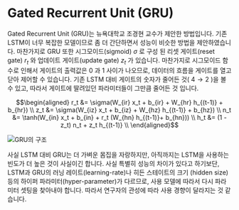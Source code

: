 # Gated Recurrent Unit (GRU)

Gated Recurrent Unit (GRU)는 뉴욕대학교 조경현 교수가 제안한 방법입니다. 기존 LSTM이 너무 복잡한 모델이므로 좀 더 간단하면서 성능이 비슷한 방법을 제안하였습니다. 마찬가지로 GRU 또한 시그모이드(sigmoid) $\sigma$ 로 구성 된 리셋 게이트(reset gate) $r_t$ 와 업데이트 게이트(update gate) $z_t$ 가 있습니다. 마찬가지로 시그모이드 함수로 인해서 게이트의 출력값은 $0$ 과 $1$ 사이가 나오므로, 데이터의 흐름을 게이트를 열고 닫아 제어할 수 있습니다. 기존 LSTM 대비 게이트의 숫자가 줄어든 것( $4 \rightarrow 2$ )을 볼 수 있고, 따라서 게이트에 딸려있던 파라미터들이 그만큼 줄어든 것 입니다.

$$\begin{aligned}
r_t &= \sigma(W_{ir} x_t + b_{ir} + W_{hr} h_{(t-1)} + b_{hr}) \\
z_t &= \sigma(W_{iz} x_t + b_{iz} + W_{hz} h_{(t-1)} + b_{hz}) \\
n_t &= \tanh(W_{in} x_t + b_{in} + r_t (W_{hn} h_{(t-1)}+ b_{hn})) \\
h_t &= (1 - z_t) n_t + z_t h_{(t-1)} \\
\end{aligned}$$

![GRU의 구조](../assets/rnn-gru-architecture.png)

사실 LSTM 대비 GRU는 더 가벼운 몸집을 자랑하지만, 아직까지는 LSTM을 사용하는 빈도가 더 높은 것이 사실이긴 합니다. 사실 특별히 성능의 차이가 있다고 하기보단, LSTM과 GRU의 러닝 레이트(learning-rate)나 히든 스테이트의 크기 (hidden size)등의 하이퍼 파라미터(hyper-parameter)가 다르므로, 사용 모델에 따라서 다시 파라미터 셋팅을 찾아내야 합니다. 따라서 연구자의 관성에 따라 사용 경향이 달라지는 것 같습니다.
